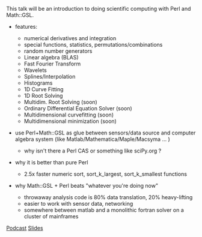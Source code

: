 This talk will be an introduction to doing scientific computing with Perl and Math::GSL.

* features:
  * numerical derivatives and integration
  * special functions, statistics, permutations/combinations
  * random number generators
  * Linear algebra (BLAS)
  * Fast Fourier Transform
  * Wavelets
  * Splines/Interpolation
  * Histograms
  * 1D Curve Fitting
  * 1D Root Solving 
  * Multidim. Root Solving (soon)
  * Ordinary Differential Equation Solver (soon)
  * Multidimensional curvefitting (soon)
  * Multidimensional minimization (soon)

* use Perl+Math::GSL as glue between sensors/data source and computer algebra system (like Matlab/Mathematica/Maple/Macsyma ... )
  * why isn't there a Perl CAS or something like sciPy.org ?

* why it is better than pure Perl
  * 2.5x faster numeric sort, sort_k_largest, sort_k_smallest functions

* why Math::GSL + Perl beats "whatever you're doing now"
  * throwaway analysis code is 80% data translation, 20% heavy-lifting
  * easier to work with sensor data, networking
  * somewhere between matlab and a monolithic fortran solver on a cluster of mainframes

[Podcast](http://podasp.com/episodes/P/PD/PDX.pm/2385/20080910__MathGSL_Scientific_Comp__2385.mp3) [Slides](http://leto.net/gitweb/?p=presentations.git;a=blob_plain;f=ScientificComputingWithPerlAndMathGSL/pres.pdf)
